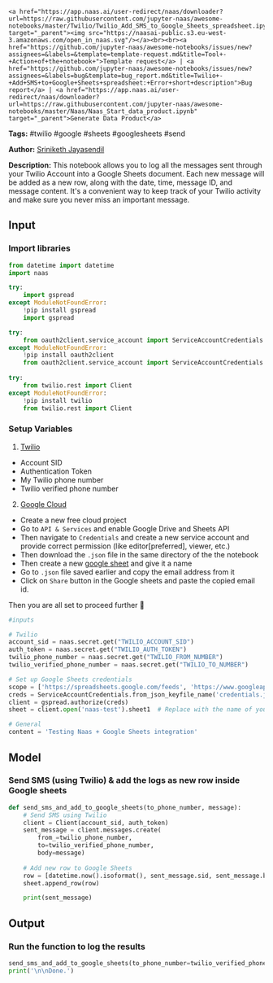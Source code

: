     <a href="https://app.naas.ai/user-redirect/naas/downloader?url=https://raw.githubusercontent.com/jupyter-naas/awesome-notebooks/master/Twilio/Twilio_Add_SMS_to_Google_Sheets_spreadsheet.ipynb" target="_parent"><img src="https://naasai-public.s3.eu-west-3.amazonaws.com/open_in_naas.svg"/></a><br><br><a href="https://github.com/jupyter-naas/awesome-notebooks/issues/new?assignees=&labels=&template=template-request.md&title=Tool+-+Action+of+the+notebook+">Template request</a> | <a href="https://github.com/jupyter-naas/awesome-notebooks/issues/new?assignees=&labels=bug&template=bug_report.md&title=Twilio+-+Add+SMS+to+Google+Sheets+spreadsheet:+Error+short+description">Bug report</a> | <a href="https://app.naas.ai/user-redirect/naas/downloader?url=https://raw.githubusercontent.com/jupyter-naas/awesome-notebooks/master/Naas/Naas_Start_data_product.ipynb" target="_parent">Generate Data Product</a>

**Tags:** #twilio #google #sheets #googlesheets #send

**Author:** [Sriniketh Jayasendil](https://www.linkedin.com/in/sriniketh-jayasendil/)

**Description:** This notebook allows you to log all the messages sent through your Twilio Account into a Google Sheets document. Each new message will be added as a new row, along with the date, time, message ID, and message content. It's a convenient way to keep track of your Twilio activity and make sure you never miss an important message.

## Input

### Import libraries


```python
from datetime import datetime
import naas

try:
    import gspread
except ModuleNotFoundError:
    !pip install gspread
    import gspread

try:
    from oauth2client.service_account import ServiceAccountCredentials
except ModuleNotFoundError:
    !pip install oauth2client
    from oauth2client.service_account import ServiceAccountCredentials
    
try:
    from twilio.rest import Client
except ModuleNotFoundError:
    !pip install twilio
    from twilio.rest import Client
```

### Setup Variables

1. [Twilio](https://console.twilio.com)

- Account SID
- Authentication Token
- My Twilio phone number
- Twilio verified phone number

2. [Google Cloud](https://console.cloud.google.com/)

- Create a new free cloud project
- Go to `API & Services` and enable Google Drive and Sheets API
- Then navigate to `Credentials` and create a new service account and provide correct permission (like editor[preferred], viewer, etc.)
- Then download the `.json` file in the same directory of the the notebook
- Then create a new [google sheet](sheets.new) and give it a name
- Go to `.json` file saved earlier and copy the email address from it
- Click on `Share` button in the Google sheets and paste the copied email id.

Then you are all set to proceed further 🚀


```python
#inputs

# Twilio
account_sid = naas.secret.get("TWILIO_ACCOUNT_SID")
auth_token = naas.secret.get("TWILIO_AUTH_TOKEN")
twilio_phone_number = naas.secret.get("TWILIO_FROM_NUMBER")
twilio_verified_phone_number = naas.secret.get("TWILIO_TO_NUMBER")

# Set up Google Sheets credentials
scope = ['https://spreadsheets.google.com/feeds', 'https://www.googleapis.com/auth/drive']
creds = ServiceAccountCredentials.from_json_keyfile_name('credentials.json', scope)
client = gspread.authorize(creds)
sheet = client.open('naas-test').sheet1  # Replace with the name of your Google Sheets file

# General
content = 'Testing Naas + Google Sheets integration'
```

## Model

### Send SMS (using Twilio) & add the logs as new row inside Google sheets


```python
def send_sms_and_add_to_google_sheets(to_phone_number, message):
    # Send SMS using Twilio
    client = Client(account_sid, auth_token)
    sent_message = client.messages.create(
        from_=twilio_phone_number,
        to=twilio_verified_phone_number,
        body=message)
    
    # Add new row to Google Sheets
    row = [datetime.now().isoformat(), sent_message.sid, sent_message.body]
    sheet.append_row(row)

    print(sent_message)
```

## Output

### Run the function to log the results


```python
send_sms_and_add_to_google_sheets(to_phone_number=twilio_verified_phone_number, message=content)
print('\n\nDone.')
```


```python

```
